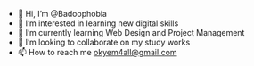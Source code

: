 - 👋 Hi, I’m @Badoophobia
- 👀 I’m interested in learning new digital skills
- 🌱 I’m currently learning Web Design and Project Management
- 💞️ I’m looking to collaborate on my study works
- 📫 How to reach me okyem4all@gmail.com

<!---
Badoophobia/Badoophobia is a ✨ special ✨ repository because its `README.md` (this file) appears on your GitHub profile.
You can click the Preview link to take a look at your changes.
--->
